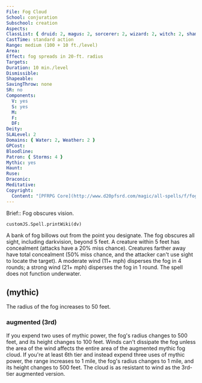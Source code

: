 ```yaml
---
File: Fog Cloud
School: conjuration
Subschool: creation
Aspects: 
ClassList: { druid: 2, magus: 2, sorcerer: 2, wizard: 2, witch: 2, shaman: 2, unchained summoner: 2 }
CastTime: standard action
Range: medium (100 + 10 ft./level)
Area: 
Effect: fog spreads in 20-ft. radius
Targets: 
Duration: 10 min./level
Dismissible: 
Shapeable: 
SavingThrow: none
SR: no
Components:
  V: yes
  S: yes
  M: 
  F: 
  DF: 
Deity: 
SLALevel: 2
Domains: { Water: 2, Weather: 2 }
GPCost: 
Bloodline: 
Patron: { Storms: 4 }
Mythic: yes
Haunt: 
Ruse: 
Draconic: 
Meditative: 
Copyright:
  Content: "[PFRPG Core](http://www.d20pfsrd.com/magic/all-spells/f/fog-cloud)"
---
```

Brief:: Fog obscures vision.

```dataviewjs
customJS.Spell.printWiki(dv)
```

A bank of fog billows out from the point you designate. The fog obscures all sight, including darkvision, beyond 5 feet. A creature within 5 feet has concealment (attacks have a 20% miss chance).  Creatures farther away have total concealment (50% miss chance, and the attacker can't use sight to locate the target).  A moderate wind (11+ mph) disperses the fog in 4 rounds; a strong wind (21+ mph) disperses the fog in 1 round.  The spell does not function underwater.


## (mythic)

The radius of the fog increases to 50 feet.


### augmented (3rd)

If you expend two uses of mythic power, the fog's radius changes to 500 feet, and its height changes to 100 feet. Winds can't dissipate the fog unless the area of the wind affects the entire area of the augmented mythic fog cloud. If you're at least 6th tier and instead expend three uses of mythic power, the range increases to 1 mile, the fog's radius changes to 1 mile, and its height changes to 500 feet. The cloud is as resistant to wind as the 3rd-tier augmented version.
